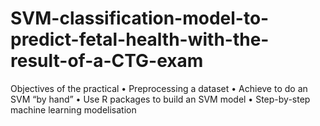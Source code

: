 # SVM-classification-model-to-predict-fetal-health-with-the-result-of-a-CTG-exam
Objectives of the practical • Preprocessing a dataset • Achieve to do an SVM “by hand” • Use R packages to build an SVM model • Step-by-step machine learning modelisation
